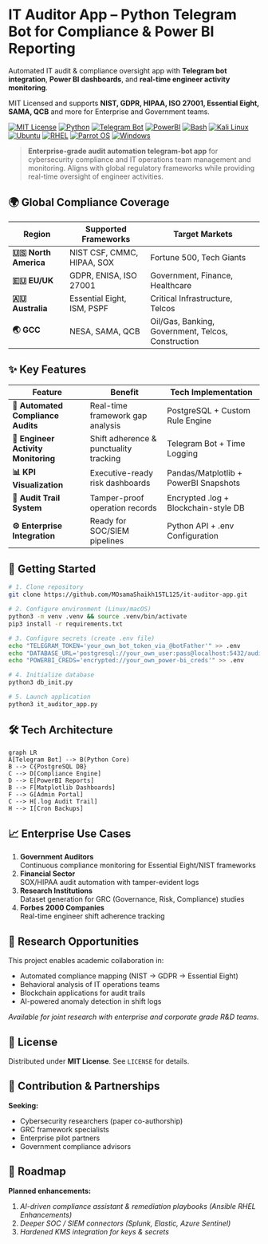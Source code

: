 # IT Auditor App – Python Telegram Bot for Compliance & Power BI Reporting  

Automated IT audit & compliance oversight app with **Telegram bot integration**, **Power BI dashboards**, and **real-time engineer activity monitoring**.

MIT Licensed and supports **NIST, GDPR, HIPAA, ISO 27001, Essential Eight, SAMA, QCB** and more for Enterprise and Government teams.  

[![MIT License](https://img.shields.io/badge/License-MIT-green?logo=mit&logoColor=white)](LICENSE) 
[![Python](https://img.shields.io/badge/Python-3.8%2B-purple?logo=python&logoColor=white)](https://www.python.org/) 
[![Telegram Bot](https://img.shields.io/badge/Integration-Telegram%20Bot-blue?logo=telegram&logoColor=white)](https://core.telegram.org/bots)
[![PowerBI](https://img.shields.io/badge/Reporting-PowerBI-yellow?logo=power-bi&logoColor=black)](https://powerbi.microsoft.com/)
[![Bash](https://img.shields.io/badge/Bash-Shell-red?logo=gnu&logoColor=white)](https://www.gnu.org/software/bash/)
[![Kali Linux](https://img.shields.io/badge/Kali%20Linux-2025.2-black?logo=kali-linux&logoColor=white)](https://www.kali.org/)
[![Ubuntu](https://img.shields.io/badge/Ubuntu-25.04-orange?logo=ubuntu&logoColor=white)](https://ubuntu.com/)
[![RHEL](https://img.shields.io/badge/Red_Hat_RHEL-8.8-%238B0000?logo=redhat&logoColor=white)](https://www.redhat.com/)
[![Parrot OS](https://img.shields.io/badge/Parrot_OS-6.4-%23008080?logo=parrot&logoColor=white)](https://www.parrotsec.org/)
[![Windows](https://img.shields.io/badge/Windows-Server-cyan?logo=windows&logoColor=white)](https://www.microsoft.com/windows)


> **Enterprise-grade audit automation telegram-bot app** for cybersecurity compliance and IT operations team management and monitoring. Aligns with global regulatory frameworks while providing real-time oversight of engineer activities.

## 🌍 Global Compliance Coverage
| Region | Supported Frameworks | Target Markets |
|--------|----------------------|----------------|
| **🇺🇸 North America** | NIST CSF, CMMC, HIPAA, SOX | Fortune 500, Tech Giants |
| **🇪🇺 EU/UK** | GDPR, ENISA, ISO 27001 | Government, Finance, Healthcare |
| **🇦🇺 Australia** | Essential Eight, ISM, PSPF | Critical Infrastructure, Telcos |
| **🌏 GCC** | NESA, SAMA, QCB | Oil/Gas, Banking, Government, Telcos, Construction |

## ✨ Key Features
| Feature | Benefit | Tech Implementation |
|---------|---------|---------------------|
| **🔐 Automated Compliance Audits** | Real-time framework gap analysis | PostgreSQL + Custom Rule Engine |
| **👥 Engineer Activity Monitoring** | Shift adherence & punctuality tracking | Telegram Bot + Time Logging |
| **📊 KPI Visualization** | Executive-ready risk dashboards | Pandas/Matplotlib + PowerBI Snapshots |
| **🔔 Audit Trail System** | Tamper-proof operation records | Encrypted .log + Blockchain-style DB |
| **⚙️ Enterprise Integration** | Ready for SOC/SIEM pipelines | Python API + .env Configuration |

## 🚀 Getting Started
```bash
# 1. Clone repository
git clone https://github.com/MOsamaShaikh15TL125/it-auditor-app.git

# 2. Configure environment (Linux/macOS)
python3 -m venv .venv && source .venv/bin/activate
pip3 install -r requirements.txt

# 3. Configure secrets (create .env file)
echo "TELEGRAM_TOKEN='your_own_bot_token_via_@botFather'" >> .env
echo "DATABASE_URL='postgresql://your_own_user:pass@localhost:5432/audit_db'" >> .env
echo "POWERBI_CREDS='encrypted://your_own_power-bi_creds'" >> .env

# 4. Initialize database
python3 db_init.py

# 5. Launch application
python3 it_auditor_app.py
```

## 🛠️ Tech Architecture
```mermaid
graph LR
A[Telegram Bot] --> B(Python Core)
B --> C{PostgreSQL DB}
C --> D[Compliance Engine]
D --> E[PowerBI Reports]
B --> F[Matplotlib Dashboards]
F --> G[Admin Portal]
C --> H[.log Audit Trail]
H --> I[Cron Backups]
```

## 📈 Enterprise Use Cases
1. **Government Auditors**  
   Continuous compliance monitoring for Essential Eight/NIST frameworks
2. **Financial Sector**  
   SOX/HIPAA audit automation with tamper-evident logs
3. **Research Institutions**  
   Dataset generation for GRC (Governance, Risk, Compliance) studies
4. **Forbes 2000 Companies**  
   Real-time engineer shift adherence tracking

## 🔬 Research Opportunities
This project enables academic collaboration in:
- Automated compliance mapping (NIST → GDPR → Essential Eight)
- Behavioral analysis of IT operations teams
- Blockchain applications for audit trails
- AI-powered anomaly detection in shift logs

*Available for joint research with enterprise and corporate grade R&D teams.*

## 📜 License
Distributed under **MIT License**. See `LICENSE` for details.

## 🤝 Contribution & Partnerships
**Seeking:**
- Cybersecurity researchers (paper co-authorship)
- GRC framework specialists
- Enterprise pilot partners
- Government compliance advisors

## 🔁 Roadmap
**Planned enhancements:**
1. *AI-driven compliance assistant & remediation playbooks (Ansible RHEL Enhancements)*
2. *Deeper SOC / SIEM connectors (Splunk, Elastic, Azure Sentinel)*
3. *Hardened KMS integration for keys & secrets*
